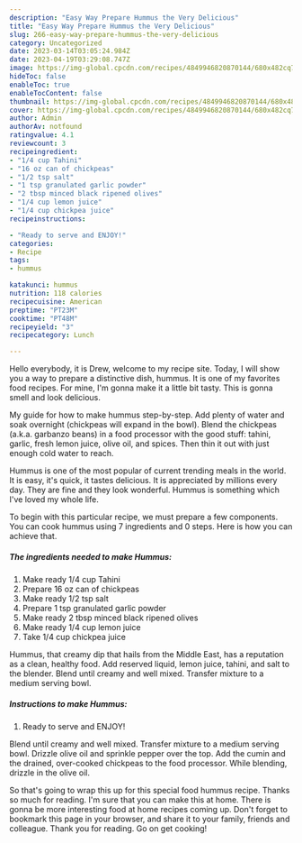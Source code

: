 ```yaml
---
description: "Easy Way Prepare Hummus the Very Delicious"
title: "Easy Way Prepare Hummus the Very Delicious"
slug: 266-easy-way-prepare-hummus-the-very-delicious
category: Uncategorized
date: 2023-03-14T03:05:24.984Z
date: 2023-04-19T03:29:08.747Z
image: https://img-global.cpcdn.com/recipes/4849946820870144/680x482cq70/hummus-recipe-main-photo.jpg
hideToc: false
enableToc: true
enableTocContent: false
thumbnail: https://img-global.cpcdn.com/recipes/4849946820870144/680x482cq70/hummus-recipe-main-photo.jpg
cover: https://img-global.cpcdn.com/recipes/4849946820870144/680x482cq70/hummus-recipe-main-photo.jpg
author: Admin
authorAv: notfound
ratingvalue: 4.1
reviewcount: 3
recipeingredient:
- "1/4 cup Tahini"
- "16 oz can of chickpeas"
- "1/2 tsp salt"
- "1 tsp granulated garlic powder"
- "2 tbsp minced black ripened olives"
- "1/4 cup lemon juice"
- "1/4 cup chickpea juice"
recipeinstructions:

- "Ready to serve and ENJOY!"
categories:
- Recipe
tags:
- hummus

katakunci: hummus 
nutrition: 118 calories
recipecuisine: American
preptime: "PT23M"
cooktime: "PT48M"
recipeyield: "3"
recipecategory: Lunch

---
```



Hello everybody, it is Drew, welcome to my recipe site. Today, I will show you a way to prepare a distinctive dish, hummus. It is one of my favorites food recipes. For mine, I'm gonna make it a little bit tasty. This is gonna smell and look delicious.

My guide for how to make hummus step-by-step. Add plenty of water and soak overnight (chickpeas will expand in the bowl). Blend the chickpeas (a.k.a. garbanzo beans) in a food processor with the good stuff: tahini, garlic, fresh lemon juice, olive oil, and spices. Then thin it out with just enough cold water to reach.

Hummus is one of the most popular of current trending meals in the world. It is easy, it's quick, it tastes delicious. It is appreciated by millions every day. They are fine and they look wonderful. Hummus is something which I've loved my whole life.


To begin with this particular recipe, we must prepare a few components. You can cook hummus using 7 ingredients and 0 steps. Here is how you can achieve that.

<!--inarticleads1-->

##### The ingredients needed to make Hummus:

1. Make ready 1/4 cup Tahini
1. Prepare 16 oz can of chickpeas
1. Make ready 1/2 tsp salt
1. Prepare 1 tsp granulated garlic powder
1. Make ready 2 tbsp minced black ripened olives
1. Make ready 1/4 cup lemon juice
1. Take 1/4 cup chickpea juice


Hummus, that creamy dip that hails from the Middle East, has a reputation as a clean, healthy food. Add reserved liquid, lemon juice, tahini, and salt to the blender. Blend until creamy and well mixed. Transfer mixture to a medium serving bowl. 

<!--inarticleads2-->

##### Instructions to make Hummus:


1. Ready to serve and ENJOY!

Blend until creamy and well mixed. Transfer mixture to a medium serving bowl. Drizzle olive oil and sprinkle pepper over the top. Add the cumin and the drained, over-cooked chickpeas to the food processor. While blending, drizzle in the olive oil. 

So that's going to wrap this up for this special food hummus recipe. Thanks so much for reading. I'm sure that you can make this at home. There is gonna be more interesting food at home recipes coming up. Don't forget to bookmark this page in your browser, and share it to your family, friends and colleague. Thank you for reading. Go on get cooking!
